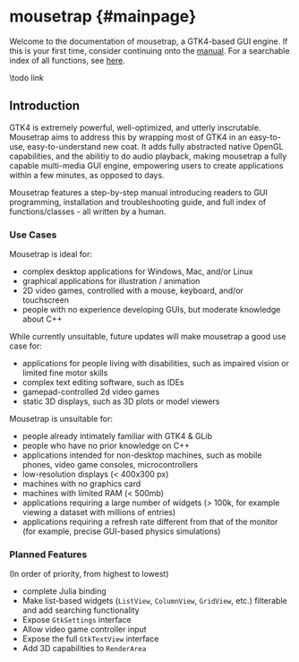# mousetrap {#mainpage}

Welcome to the documentation of mousetrap, a GTK4-based GUI engine. If this is your first time, consider continuing onto the [manual](01_installation.md). For a searchable index of all functions, see [here]().

\todo link

## Introduction

GTK4 is extremely powerful, well-optimized, and utterly inscrutable. Mousetrap aims to address this by wrapping most of GTK4
in an easy-to-use, easy-to-understand new coat. It adds fully abstracted native OpenGL capabilities, and the abilitiy
to do audio playback, making mousetrap a fully capable multi-media GUI engine, empowering users to create applications within a
few minutes, as opposed to days.

Mousetrap features a step-by-step manual introducing readers to GUI programming, installation and troubleshooting guide,
and full index of functions/classes - all written by a human.

### Use Cases

Mousetrap is ideal for:
+ complex desktop applications for Windows, Mac, and/or Linux
+ graphical applications for illustration / animation
+ 2D video games, controlled with a mouse, keyboard, and/or touchscreen
+ people with no experience developing GUIs, but moderate knowledge about C++

While currently unsuitable, future updates will make mousetrap a good use case for:
+ applications for people living with disabilities, such as impaired vision or limited fine motor skills
+ complex text editing software, such as IDEs
+ gamepad-controlled 2d video games
+ static 3D displays, such as 3D plots or model viewers

Mousetrap is unsuitable for:
+ people already intimately familiar with GTK4 & GLib
+ people who have no prior knowledge on C++
+ applications intended for non-desktop machines, such as mobile phones, video game consoles, microcontrollers
+ low-resolution displays (< 400x300 px)
+ machines with no graphics card
+ machines with limited RAM (< 500mb)
+ applications requiring a large number of widgets (> 100k, for example viewing a dataset with millions of entries)
+ applications requiring a refresh rate different from that of the monitor (for example, precise GUI-based physics simulations)

### Planned Features

(In order of priority, from highest to lowest)

+ complete Julia binding
+ Make list-based widgets (`ListView`, `ColumnView`, `GridView`, etc.) filterable and add searching functionality
+ Expose `GtkSettings` interface
+ Allow video game controller input
+ Expose the full `GtkTextView` interface
+ Add 3D capabilities to `RenderArea`
